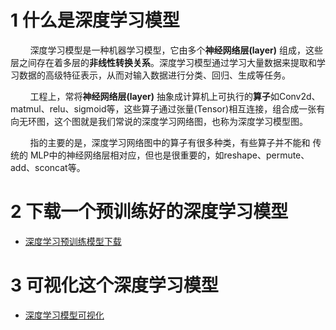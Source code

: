 # 1 什么是深度学习模型
&nbsp;&nbsp;&nbsp;&nbsp;&nbsp;&nbsp;&nbsp;&nbsp;深度学习模型是一种机器学习模型，它由多个**神经网络层(layer)** 组成，这些层之间存在着多层的**非线性转换关系**。深度学习模型通过学习大量数据来提取和学习数据的高级特征表示，从而对输入数据进行分类、回归、生成等任务。<br>

&nbsp;&nbsp;&nbsp;&nbsp;&nbsp;&nbsp;&nbsp;&nbsp;工程上，常将**神经网络层(layer)** 抽象成计算机上可执行的**算子**如Conv2d、matmul、relu、sigmoid等，这些算子通过张量(Tensor)相互连接，组合成一张有向无环图，这个图就是我们常说的深度学习网络图，也称为深度学习模型图。<br>

&nbsp;&nbsp;&nbsp;&nbsp;&nbsp;&nbsp;&nbsp;&nbsp;指的主要的是，深度学习网络图中的算子有很多种类，有些算子并不能和 传统的 MLP中的神经网络层相对应，但也是很重要的，如reshape、permute、add、sconcat等。<br>

# 2 下载一个预训练好的深度学习模型
- [深度学习预训练模型下载](https://github.com/onnx/models)

# 3 可视化这个深度学习模型
- [深度学习模型可视化](https://netron.app/)

